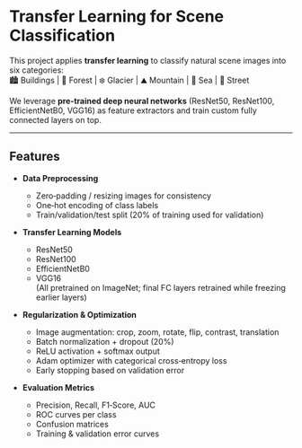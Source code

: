 # Transfer Learning for Scene Classification

This project applies **transfer learning** to classify natural scene images into six categories:  
🏙️ Buildings | 🌲 Forest | ❄️ Glacier | ⛰️ Mountain | 🌊 Sea | 🚦 Street  

We leverage **pre‑trained deep neural networks** (ResNet50, ResNet100, EfficientNetB0, VGG16) 
as feature extractors and train custom fully connected layers on top.  

---

## Features
- **Data Preprocessing**
  - Zero‑padding / resizing images for consistency  
  - One‑hot encoding of class labels  
  - Train/validation/test split (20% of training used for validation)  

- **Transfer Learning Models**
  - ResNet50  
  - ResNet100  
  - EfficientNetB0  
  - VGG16  
  (All pretrained on ImageNet; final FC layers retrained while freezing earlier layers)  

- **Regularization & Optimization**
  - Image augmentation: crop, zoom, rotate, flip, contrast, translation  
  - Batch normalization + dropout (20%)  
  - ReLU activation + softmax output  
  - Adam optimizer with categorical cross‑entropy loss  
  - Early stopping based on validation error  

- **Evaluation Metrics**
  - Precision, Recall, F1‑Score, AUC  
  - ROC curves per class  
  - Confusion matrices  
  - Training & validation error curves 